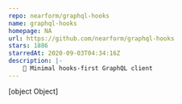 ```yaml
---
repo: nearform/graphql-hooks
name: graphql-hooks
homepage: NA
url: https://github.com/nearform/graphql-hooks
stars: 1886
starredAt: 2020-09-03T04:34:16Z
description: |-
    🎣 Minimal hooks-first GraphQL client
---
```


[object Object]
